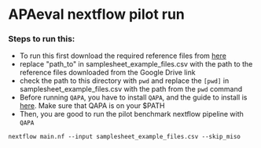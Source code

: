 # APAeval nextflow pilot run

### Steps to run this:
 - To run this first download the required reference files from [here](https://drive.google.com/drive/folders/1MUMilzaqef9u0sjScxzgi0JPTKAFQq_T?usp=sharing)
 - replace "path_to" in samplesheet_example_files.csv with the path to the reference files downloaded from the Google Drive link
 - check the path to this directory with `pwd` and replace the `[pwd]` in samplesheet_example_files.csv with the path from the `pwd` command
 - Before running `QAPA`, you have to install `QAPA`, and the guide to install is [here](https://github.com/morrislab/qapa). Make sure that QAPA is on your $PATH
 - Then, you are good to run the pilot benchmark nextflow pipeline with `QAPA`
```
nextflow main.nf --input samplesheet_example_files.csv --skip_miso
```
